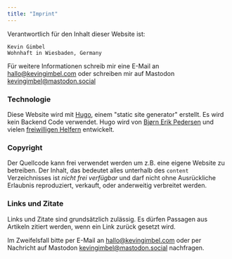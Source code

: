 ```yaml
---
title: "Imprint"
---
```


Verantwortlich für den Inhalt dieser Website ist:

```
Kevin Gimbel
Wohnhaft in Wiesbaden, Germany
```

Für weitere Informationen schreib mir eine E-Mail an hallo@kevingimbel.com oder schreiben mir auf Mastodon [kevingimbel@mastodon.social](https://mastodon.social/kevingimbel)

### Technologie

Diese Website wird mit [Hugo](http://gohugo.io/), einem "static site generator" erstellt. Es wird kein Backend Code verwendet. Hugo wird von [Bjørn Erik Pedersen](https://github.com/bep) und vielen [freiwilligen Helfern](https://github.com/spf13/hugo/graphs/contributors) entwickelt.

### Copyright

Der Quellcode kann frei verwendet werden um z.B. eine eigene Website zu betreiben. Der Inhalt, das bedeutet alles unterhalb des `content` Verzeichnisses ist _nicht frei verfügbar_ und darf nicht ohne Ausrückliche Erlaubnis reproduziert, verkauft, oder anderweitig verbreitet werden. 

### Links und Zitate

Links und Zitate sind grundsätzlich zulässig. Es dürfen Passagen aus Artikeln zitiert werden, wenn ein Link zurück gesetzt wird.

Im Zweifelsfall bitte per E-Mail an hallo@kevingimbel.com oder per Nachricht auf Mastodon [kevingimbel@mastodon.social](https://mastodon.social/kevingimbel) nachfragen.